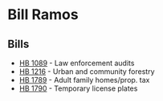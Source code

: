# Bill Ramos
## Bills
* [HB 1089](bill/2021-22/hb/1089/) - Law enforcement audits
* [HB 1216](bill/2021-22/hb/1216/) - Urban and community forestry
* [HB 1789](bill/2021-22/hb/1789/) - Adult family homes/prop. tax
* [HB 1790](bill/2021-22/hb/1790/) - Temporary license plates
